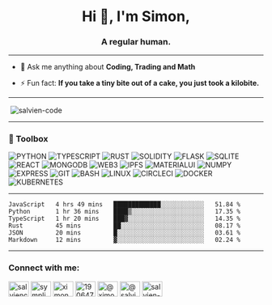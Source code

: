 <h1 align="center">Hi 👋, I'm Simon,</h1>
<h3 align="center">A regular human.</h3>

----

- 💬 Ask me anything about **Coding, Trading and Math**

- ⚡ Fun fact: **If you take a tiny bite out of a cake, you just took a kilobite.**

----

<p>&nbsp;<img align="center" src="https://github-readme-stats.vercel.app/api?username=salvien-code&show_icons=true&locale=en" alt="salvien-code" /></p>

----

### 🧰 Toolbox
![PYTHON](https://img.shields.io/badge/-python-brightgreen?style=for-the-badge&logo=python?logoColor=#FFFFFF) ![TYPESCRIPT](https://img.shields.io/badge/-typescript-lightgrey?style=for-the-badge&logo=typescript?logoColor=#FFFFFF) ![RUST](https://img.shields.io/badge/-rust-informational?style=for-the-badge&logo=rust?logoColor=#FFFFFF) ![SOLIDITY](https://img.shields.io/badge/-solidity-red?style=for-the-badge&logo=solidity?logoColor=#FFFFFF) ![FLASK](https://img.shields.io/badge/-flask-blueviolet?style=for-the-badge&logo=flask?logoColor=#FFFFFF) ![SQLITE](https://img.shields.io/badge/-sqlite-success?style=for-the-badge&logo=sqlite?logoColor=#FFFFFF) ![REACT](https://img.shields.io/badge/-react-important?style=for-the-badge&logo=react?logoColor=#FFFFFF) ![MONGODB](https://img.shields.io/badge/-mongodb-yellow?style=for-the-badge&logo=mongodb?logoColor=#FFFFFF) ![WEB3](https://img.shields.io/badge/-web3-lightgrey?style=for-the-badge&logo=web3.js?logoColor=#FFFFFF) ![IPFS](https://img.shields.io/badge/-ipfs-blue?style=for-the-badge&logo=ipfs?logoColor=#FFFFFF) ![MATERIALUI](https://img.shields.io/badge/-materialui-red?style=for-the-badge&logo=mui?logoColor=#FFFFFF) ![NUMPY](https://img.shields.io/badge/-numpy-blueviolet?style=for-the-badge&logo=numpy?logoColor=#FFFFFF) ![EXPRESS](https://img.shields.io/badge/-express-informational?style=for-the-badge&logo=express?logoColor=#FFFFFF) ![GIT](https://img.shields.io/badge/-git-inactive?style=for-the-badge&logo=git?logoColor=#FFFFFF) ![BASH](https://img.shields.io/badge/-bash-yellow?style=for-the-badge&logo=gnubash?logoColor=#FFFFFF)  ![LINUX](https://img.shields.io/badge/-linux-critical?style=for-the-badge&logo=linux?logoColor=#FFFFFF) ![CIRCLECI](https://img.shields.io/badge/-circleci-blueviolet?style=for-the-badge&logo=circleci?logoColor=#FFFFFF) ![DOCKER](https://img.shields.io/badge/-docker-brightgreen?style=for-the-badge&logo=docker?logoColor=#FFFFFF) ![KUBERNETES](https://img.shields.io/badge/-kubernetes-lightgrey?style=for-the-badge&logo=kubernetes?logoColor=#FFFFFF)


----

<!--START_SECTION:waka-->

```text
JavaScript   4 hrs 49 mins   █████████████░░░░░░░░░░░░   51.84 %
Python       1 hr 36 mins    ████▒░░░░░░░░░░░░░░░░░░░░   17.35 %
TypeScript   1 hr 20 mins    ███▓░░░░░░░░░░░░░░░░░░░░░   14.35 %
Rust         45 mins         ██░░░░░░░░░░░░░░░░░░░░░░░   08.17 %
JSON         20 mins         █░░░░░░░░░░░░░░░░░░░░░░░░   03.61 %
Markdown     12 mins         ▓░░░░░░░░░░░░░░░░░░░░░░░░   02.24 %
```

<!--END_SECTION:waka-->

----

<h3 align="left">Connect with me:</h3>
<p align="left">
<a href="https://dev.to/salviencode" target="blank"><img align="center" src="https://raw.githubusercontent.com/rahuldkjain/github-profile-readme-generator/master/src/images/icons/Social/devto.svg" alt="salviencode" height="30" width="40" /></a>
<a href="https://twitter.com/sympli_simon" target="blank"><img align="center" src="https://raw.githubusercontent.com/rahuldkjain/github-profile-readme-generator/master/src/images/icons/Social/twitter.svg" alt="sympli_simon" height="30" width="40" /></a>
<a href="https://linkedin.com/in/ximon" target="blank"><img align="center" src="https://raw.githubusercontent.com/rahuldkjain/github-profile-readme-generator/master/src/images/icons/Social/linked-in-alt.svg" alt="ximon" height="30" width="40" /></a>
<a href="https://stackoverflow.com/users/19064733" target="blank"><img align="center" src="https://raw.githubusercontent.com/rahuldkjain/github-profile-readme-generator/master/src/images/icons/Social/stack-overflow.svg" alt="19064733" height="30" width="40" /></a>
<a href="https://hashnode.com/@ximon" target="blank"><img align="center" src="https://raw.githubusercontent.com/rahuldkjain/github-profile-readme-generator/master/src/images/icons/Social/hashnode.svg" alt="@ximon" height="30" width="40" /></a>
<a href="https://medium.com/@salviensky" target="blank"><img align="center" src="https://raw.githubusercontent.com/rahuldkjain/github-profile-readme-generator/master/src/images/icons/Social/medium.svg" alt="@salviensky" height="30" width="40" /></a>
<a href="https://www.leetcode.com/salvien-code" target="blank"><img align="center" src="https://raw.githubusercontent.com/rahuldkjain/github-profile-readme-generator/master/src/images/icons/Social/leet-code.svg" alt="salvien-code" height="30" width="40" /></a>
</p>
